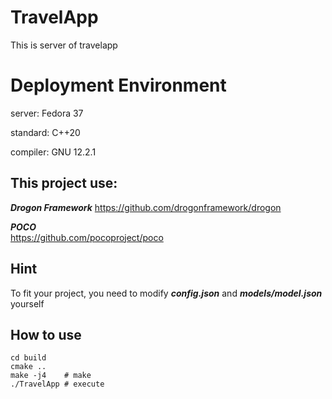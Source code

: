 # TravelApp
This is server of travelapp

# Deployment Environment
server: Fedora 37

standard: C++20

compiler: GNU 12.2.1

## This project use:

***Drogon Framework*** https://github.com/drogonframework/drogon

***POCO***  
https://github.com/pocoproject/poco

## Hint
To fit your project, you need to modify ***config.json*** and ***models/model.json*** yourself

## How to use
```
cd build
cmake ..
make -j4    # make
./TravelApp # execute
```

